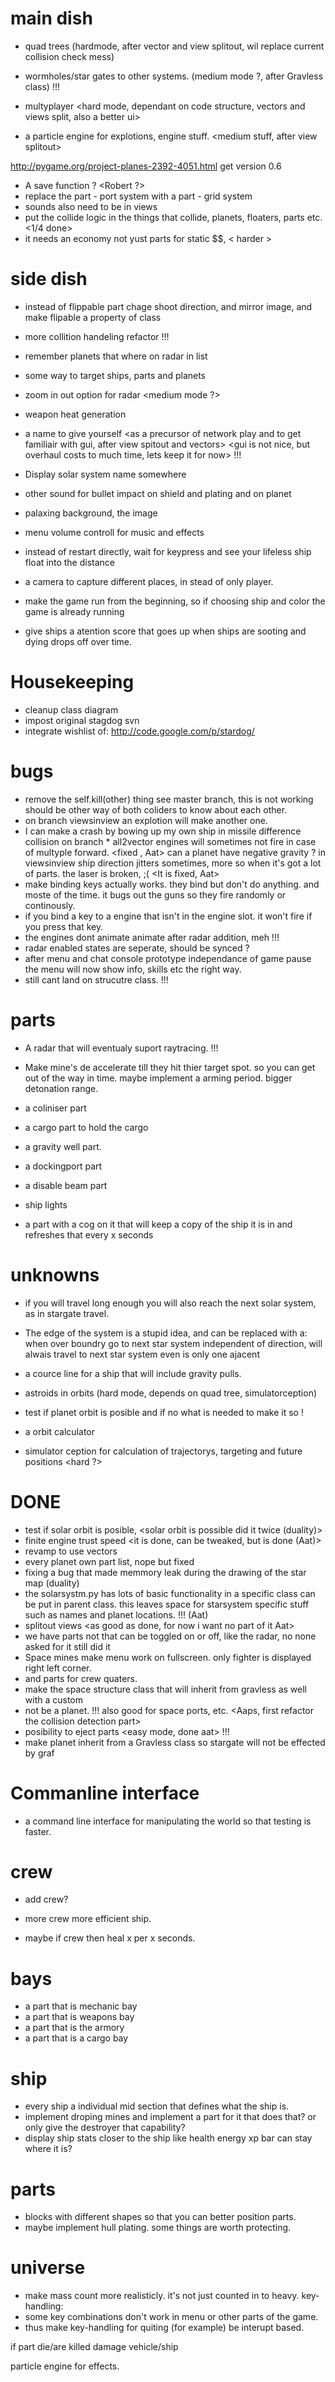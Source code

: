 
main dish
==========

* quad trees (hardmode, after vector and view splitout, wil replace current collision check mess)

* wormholes/star gates to other systems. (medium mode ?, after Gravless class) <might be soon done>!!!

* multyplayer <hard mode, dependant on code structure, vectors and views split, also a better ui>
* a particle engine for explotions, engine stuff. <medium stuff, after view splitout>

http://pygame.org/project-planes-2392-4051.html get version 0.6
* A save function ? <a sqllite file for now with sqlalchemy> <Robert ?>
* replace the part - port system with a part - grid system
* sounds also need to be in views
* put the collide logic in the things that collide, planets, floaters, parts etc. <1/4 done>
* it needs an economy not yust parts for static $$, < harder >

side dish
==========

* instead of flippable part chage shoot direction, and mirror image, and make flipable a property of class
* more collition handeling refactor !!!

* remember planets that where on radar in list
* some way to target ships, parts and planets <easy mode>
* zoom in out option for radar <medium mode ?>
* weapon heat generation <easy mode>

* a name to give yourself <as a precursor of network play and to get familiair with gui, after view spitout and vectors> <gui is not nice, but overhaul costs to much time, lets keep it for now> !!!

* Display solar system name somewhere <was suposed to be in menu untill the no pause game refactor>
* other sound for bullet impact on shield and plating and on planet
* palaxing background, the image
* menu volume controll for music and effects
* instead of restart directly, wait for keypress and see your lifeless ship float into the distance
* a camera to capture different places, in stead of only player.
* make the game run from the beginning, so if choosing ship and color the game is already running
* give ships a atention score that goes up when ships are sooting and dying drops off over time.

Housekeeping
===
* cleanup class diagram
* impost original stagdog svn
* integrate wishlist of: http://code.google.com/p/stardog/

bugs
=====
* remove the self.kill(other) thing see master branch, this is not working should be other way of both coliders to know about each other.
* on branch viewsinview an explotion will make another one.<so what for now>
* I can make a crash by bowing up my own ship in missile difference collision on branch * all2vector <Fixed Aat>
engines will sometimes not fire in case of multyple forward. <fixed , Aat>
can a planet have negative gravity ? <seen once>
in viewsinview ship direction jitters sometimes, more so when it's got a lot of parts.
the laser is broken, ;( <It is fixed, Aat>
* make binding keys actually works. they bind but don't do anything. and moste of the time. it bugs out the guns so they fire randomly or continously. <it works>
* if you bind a key to a engine that isn't in the engine slot. it won't fire if you press that key. <??? hu ???>
* the engines dont animate animate after radar addition, meh !!!
* radar enabled states are seperate, should be synced ? 
* after menu and chat console prototype independance of game pause the menu will now show info, skills etc the right way.
* still cant land on strucutre class. !!! <fixed Aat>

parts
======

* A radar that will eventualy suport raytracing. <easy for initial radar> !!!
* Make mine's de accelerate till they hit thier target spot. 
so you can get out of the way in time.
maybe implement a arming period. 
bigger detonation range.

* a coliniser part
* a cargo part to hold the cargo
* a gravity well part.
* a dockingport part <can be hardmode>
* a disable beam part <easymode>
* ship lights <easy mode once particles is done>
* a part with a cog on it that will keep a copy of the ship it is in and refreshes that every x seconds



unknowns
=========

* if you will travel long enough you will also reach the next solar system, as in stargate travel.
* The edge of the system is a stupid idea, and can be replaced with a: when over boundry go to next star system independent of direction, will alwais travel to next star system even is only one ajacent

* a cource line for a ship that will include gravity pulls. <depends on simulator ception>
* astroids in orbits (hard mode, depends on quad tree, simulatorception)
* test if planet orbit is posible and if no what is needed to make it so !
* a orbit calculator <depends on simulator ception>
* simulator ception for calculation of trajectorys, targeting and future positions <hard ?>



DONE
====
* test if solar orbit is posible, <solar orbit is possible did it twice (duality)>
* finite engine trust speed <it is done, can be tweaked, but is done (Aat)>
* revamp to use vectors <as good as done Aat>
* every planet own part list, nope but fixed <Aat fixed it>
* fixing a bug that made memmory leak during the drawing of the star map (duality)
* the solarsystm.py has lots of basic functionality in a specific class can be put in parent class. this leaves space for starsystem specific stuff such as names and planet locations. !!! (Aat)
* splitout views <nasty stuff> <as good as done, for now i want no part of it Aat>
* we have parts not that can be toggled on or off, like the radar, no none asked for it still did it <Aat>
* Space mines <easy mode> <Duality>
make menu work on fullscreen. only fighter is displayed right left corner. <fixed Duality>
* and parts for crew quaters.					<part added>
* make the space structure class that will inherit from gravless as well with a custom  <done in other way>
* not be a planet. !!! also good for space ports, etc. <Aaps, first refactor the collision detection part>
* posibility to eject parts <easy mode, done aat> !!!
* make planet inherit from a Gravless class so stargate will not be effected by graf <done in another way>

<Duality>

Commanline interface
=====
* a command line interface for manipulating the world so that testing is faster.

crew
=====
* add crew?

* more crew more efficient ship.
* maybe if crew then heal x per x seconds.

bays
=====
* a part that is mechanic bay
* a part that is weapons bay
* a part that is the armory
* a part that is a cargo bay

ship
=====
* every ship a individual mid section that defines what the ship is.
* implement droping mines and implement a part for it that does that?
or only give the destroyer that capability?
* display ship stats closer to the ship like health energy xp bar can stay where it is?

parts
======
* blocks with different shapes so that you can better position parts.
* maybe implement hull plating. some things are worth protecting.

universe
=========
* make mass count more realisticly. it's not just counted in to heavy.
key-handling:
* some key combinations don't work in menu or other parts of the game.
* thus make key-handling for quiting (for example) be interupt based.

if part die/are killed damage vehicle/ship

particle engine for effects.
